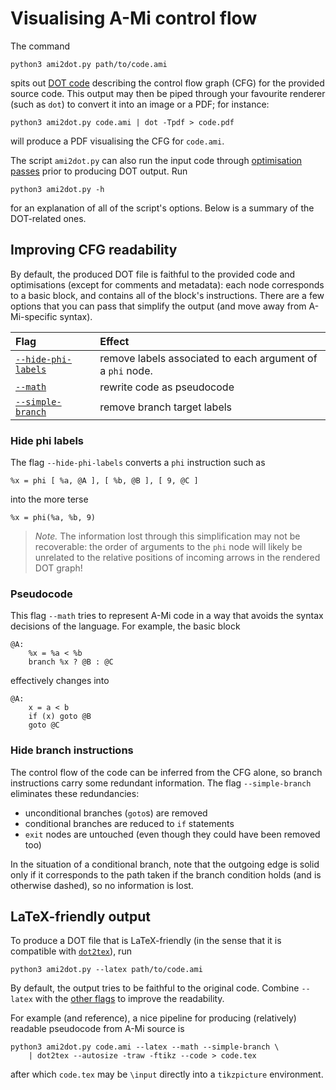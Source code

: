 # Visualising A-Mi control flow

The command
```console
python3 ami2dot.py path/to/code.ami
```
spits out [DOT code](https://graphviz.org/doc/info/lang.html) describing the control flow graph (CFG) for the provided source code.
This output may then be piped through your favourite renderer (such as `dot`) to convert it into an image or a PDF; for instance:
```console
python3 ami2dot.py code.ami | dot -Tpdf > code.pdf
```
will produce a PDF visualising the CFG for `code.ami`.

The script `ami2dot.py` can also run the input code through [optimisation passes](amo.md) prior to producing DOT output.
Run
```console
python3 ami2dot.py -h
```
for an explanation of all of the script's options.
Below is a summary of the DOT-related ones.

## Improving CFG readability

By default, the produced DOT file is faithful to the provided code and optimisations (except for comments and metadata): each node corresponds to a basic block, and contains all of the block's instructions.
There are a few options that you can pass that simplify the output (and move away from A-Mi-specific syntax).

| Flag | Effect |
|:-----|:-------|
| [`--hide-phi-labels`](#hide-phi-labels) | remove labels associated to each argument of a `phi` node. |
| [`--math`](#pseudocode) | rewrite code as pseudocode |
| [`--simple-branch`](#hide-branch-instructions) | remove branch target labels |

### Hide phi labels

The flag `--hide-phi-labels` converts a `phi` instruction such as
```
%x = phi [ %a, @A ], [ %b, @B ], [ 9, @C ]
```
into the more terse
```
%x = phi(%a, %b, 9)
```
> *Note.* The information lost through this simplification may not be recoverable: the order of arguments to the `phi` node will likely be unrelated to the relative positions of incoming arrows in the rendered DOT graph!

### Pseudocode

This flag `--math` tries to represent A-Mi code in a way that avoids the syntax decisions of the language.
For example, the basic block
```
@A:
    %x = %a < %b
    branch %x ? @B : @C
```
effectively changes into
```
@A:
    x = a < b
    if (x) goto @B
    goto @C
```

### Hide branch instructions

The control flow of the code can be inferred from the CFG alone, so branch instructions carry some redundant information.
The flag `--simple-branch` eliminates these redundancies:
- unconditional branches (`goto`s) are removed
- conditional branches are reduced to `if` statements
- `exit` nodes are untouched (even though they could have been removed too)

In the situation of a conditional branch, note that the outgoing edge is solid only if it corresponds to the path taken if the branch condition holds (and is otherwise dashed), so no information is lost.

## LaTeX-friendly output

To produce a DOT file that is LaTeX-friendly (in the sense that it is compatible with [`dot2tex`](https://dot2tex.readthedocs.io/en/latest/)), run
```console
python3 ami2dot.py --latex path/to/code.ami
```

By default, the output tries to be faithful to the original code.
Combine `--latex` with the [other flags](#improving-cfg-readability) to improve the readability.

For example (and reference), a nice pipeline for producing (relatively) readable pseudocode from A-Mi source is
```console
python3 ami2dot.py code.ami --latex --math --simple-branch \
    | dot2tex --autosize -traw -ftikz --code > code.tex
```
after which `code.tex` may be `\input` directly into a `tikzpicture` environment.

